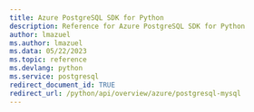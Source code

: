 ```yaml
---
title: Azure PostgreSQL SDK for Python
description: Reference for Azure PostgreSQL SDK for Python
author: lmazuel
ms.author: lmazuel
ms.data: 05/22/2023
ms.topic: reference
ms.devlang: python
ms.service: postgresql
redirect_document_id: TRUE
redirect_url: /python/api/overview/azure/postgresql-mysql
---
```

